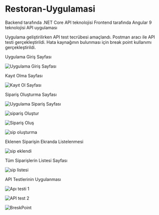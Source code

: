 # Restoran-Uygulamasi
Backend tarafında .NET Core API teknolojisi
Frontend tarafında Angular 9 teknolojisi
API uygulaması

Uygulama geliştirilirken API test tecrübesi amaçlandı. Postman aracı ile API testi gerçekleştirildi. Hata kaynağının bulunması için break point kullanımı gerçekleştirildi. 

Uygulama Giriş Sayfası

![Uygulama Giriş Sayfası](https://user-images.githubusercontent.com/42176018/156176574-bc8bb958-93de-4858-bce8-ce8a73b7567e.png)

Kayıt Olma Sayfası

![Kayıt Ol Sayfası](https://user-images.githubusercontent.com/42176018/156181421-c9fdb97f-5a9c-41f8-bcbd-2886b4865066.png)

Sipariş Oluşturma Sayfası

![Uygulama Sipariş Sayfası](https://user-images.githubusercontent.com/42176018/156177376-101fac12-45a3-414d-a36a-ef8aa1b7726b.png)

![sipariş Oluştur](https://user-images.githubusercontent.com/42176018/156177554-7a2b7367-8343-409b-a63a-b5f63fed0f47.png)

![Sipariş Oluş](https://user-images.githubusercontent.com/42176018/156177749-6a92701b-2059-4b68-9c1d-519df4e9f8a3.png)

![sip oluşturma](https://user-images.githubusercontent.com/42176018/156178036-a2cdf312-51c3-428c-9a1e-598d997bcbfd.png)

Eklenen Siparişin Ekranda Listelenmesi

![sip eklendi](https://user-images.githubusercontent.com/42176018/156178309-df158611-5768-4eb6-b951-fca365ec729d.png)

Tüm Siparişlerin Listesi Sayfası

![sip listesi](https://user-images.githubusercontent.com/42176018/156179876-2e0e6f00-5b0c-43bc-a58e-42651b6d8c90.png)

API Testlerinin Uygulanması

![Apı testi 1](https://user-images.githubusercontent.com/42176018/156181488-2a05a218-d821-4413-b855-13194b039e08.png)

![API test 2](https://user-images.githubusercontent.com/42176018/156181516-35f6a4f6-a6b1-4666-b090-71802a5ce353.png)

![BreskPoint](https://user-images.githubusercontent.com/42176018/156181543-d1b0008e-ebc8-43dc-aaa6-16ed6104bd88.png)
